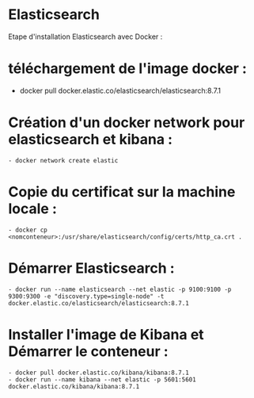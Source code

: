 # Elasticsearch

Etape d'installation Elasticsearch avec Docker : 
# téléchargement de l'image docker :

 - docker pull docker.elastic.co/elasticsearch/elasticsearch:8.7.1

# Création d'un docker network pour elasticsearch et kibana :

    - docker network create elastic 

# Copie du certificat sur la machine locale : 

    - docker cp <nomconteneur>:/usr/share/elasticsearch/config/certs/http_ca.crt .

# Démarrer Elasticsearch : 

    - docker run --name elasticsearch --net elastic -p 9100:9100 -p 9300:9300 -e "discovery.type=single-node" -t docker.elastic.co/elasticsearch/elasticsearch:8.7.1
  
# Installer l'image de Kibana et Démarrer le conteneur : 

    - docker pull docker.elastic.co/kibana/kibana:8.7.1
    - docker run --name kibana --net elastic -p 5601:5601 docker.elastic.co/kibana/kibana:8.7.1


